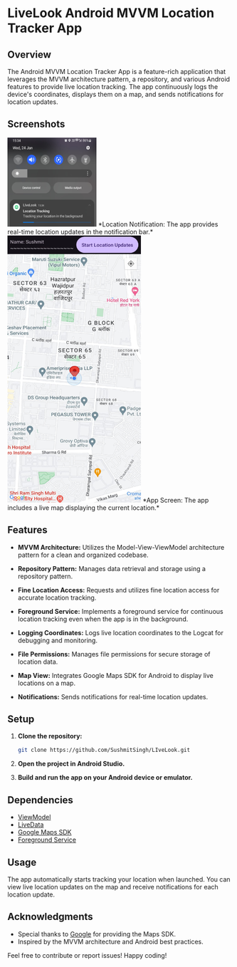 # LiveLook Android MVVM Location Tracker App

## Overview

The Android MVVM Location Tracker App is a feature-rich application that leverages the MVVM architecture pattern, a repository, and various Android features to provide live location tracking. The app continuously logs the device's coordinates, displays them on a map, and sends notifications for location updates.

## Screenshots

<img src="WhatsApp%20Image%202024-01-24%20at%2015.52.26%20(1).jpeg" alt="Location Notification" width="200" height="200">
*Location Notification: The app provides real-time location updates in the notification bar.*

<img src="WhatsApp%20Image%202024-01-24%20at%2015.52.26.jpeg" alt="App Screen" width="300" height="600">
*App Screen: The app includes a live map displaying the current location.*

## Features

- **MVVM Architecture:** Utilizes the Model-View-ViewModel architecture pattern for a clean and organized codebase.

- **Repository Pattern:** Manages data retrieval and storage using a repository pattern.

- **Fine Location Access:** Requests and utilizes fine location access for accurate location tracking.

- **Foreground Service:** Implements a foreground service for continuous location tracking even when the app is in the background.

- **Logging Coordinates:** Logs live location coordinates to the Logcat for debugging and monitoring.

- **File Permissions:** Manages file permissions for secure storage of location data.

- **Map View:** Integrates Google Maps SDK for Android to display live locations on a map.

- **Notifications:** Sends notifications for real-time location updates.

## Setup

1. **Clone the repository:**

    ```bash
    git clone https://github.com/SushmitSingh/LIveLook.git
    ```

2. **Open the project in Android Studio.**

3. **Build and run the app on your Android device or emulator.**

## Dependencies

- [ViewModel](https://developer.android.com/topic/libraries/architecture/viewmodel)
- [LiveData](https://developer.android.com/topic/libraries/architecture/livedata)
- [Google Maps SDK](https://developers.google.com/maps/documentation/android-sdk/overview)
- [Foreground Service](https://developer.android.com/guide/components/services#Foreground)

## Usage

The app automatically starts tracking your location when launched. You can view live location updates on the map and receive notifications for each location update.

## Acknowledgments

- Special thanks to [Google](https://developers.google.com/maps/documentation/android-sdk/overview) for providing the Maps SDK.
- Inspired by the MVVM architecture and Android best practices.

Feel free to contribute or report issues! Happy coding!
